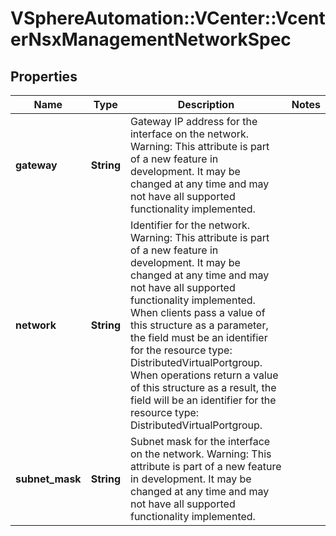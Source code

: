# VSphereAutomation::VCenter::VcenterNsxManagementNetworkSpec

## Properties
Name | Type | Description | Notes
------------ | ------------- | ------------- | -------------
**gateway** | **String** | Gateway IP address for the interface on the network. Warning: This attribute is part of a new feature in development. It may be changed at any time and may not have all supported functionality implemented. | 
**network** | **String** | Identifier for the network. Warning: This attribute is part of a new feature in development. It may be changed at any time and may not have all supported functionality implemented. When clients pass a value of this structure as a parameter, the field must be an identifier for the resource type: DistributedVirtualPortgroup. When operations return a value of this structure as a result, the field will be an identifier for the resource type: DistributedVirtualPortgroup. | 
**subnet_mask** | **String** | Subnet mask for the interface on the network. Warning: This attribute is part of a new feature in development. It may be changed at any time and may not have all supported functionality implemented. | 


